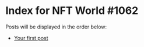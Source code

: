 # Index for NFT World #1062
Posts will be displayed in the order below:

- [Your first post](./001-first.md)

